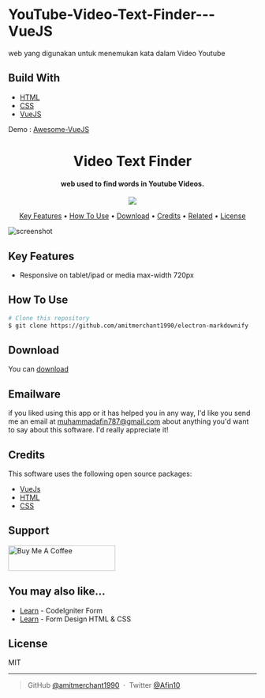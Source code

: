 # YouTube-Video-Text-Finder---VueJS
web yang digunakan untuk menemukan kata dalam Video Youtube

<h2>Build With</h2>
<ul>
  <li><a href="html.com">HTML</a></li>
  <li><a href="https://www.w3.org/Style/CSS/Overview.en.html">CSS</a></li>
  <li><a href="vuejs.org">VueJS</a></li>
</ul>

Demo : <a href="https://awesome-vuejs.netlify.app/">Awesome-VueJS</a>

<h1 align="center">
  Video Text Finder
  <br>
</h1>

<h4 align="center">web used to find words in Youtube Videos.</h4>

<p align="center">
  <a href="https://www.paypal.me/muhammadafin">
    <img src="https://img.shields.io/badge/$-donate-ff69b4.svg?maxAge=2592000&amp;style=flat">
  </a>
</p>

<p align="center">
  <a href="#key-features">Key Features</a> •
  <a href="#how-to-use">How To Use</a> •
  <a href="#download">Download</a> •
  <a href="#credits">Credits</a> •
  <a href="#related">Related</a> •
  <a href="#license">License</a>
</p>

![screenshot](https://raw.githubusercontent.com/amitmerchant1990/electron-markdownify/master/app/img/markdownify.gif)

## Key Features

* Responsive on tablet/ipad or media max-width 720px

## How To Use


```bash
# Clone this repository
$ git clone https://github.com/amitmerchant1990/electron-markdownify

```

## Download

You can [download](https://github.com/muhammadafin/YouTube-Video-Text-Finder---VueJS.git)

## Emailware

if you liked using this app or it has helped you in any way, I'd like you send me an email at <muhammadafin787@gmail.com> about anything you'd want to say about this software. I'd really appreciate it!

## Credits

This software uses the following open source packages:

- [VueJs](http://vuejs.org/)
- [HTML](https://html.com/)
- [CSS](https://www.w3.org/Style/CSS/Overview.en.html)

## Support

<a href="https://www.buymeacoffee.com/muhammadafin" target="_blank"><img src="https://cdn.buymeacoffee.com/buttons/default-violet.png" alt="Buy Me A Coffee" style="height: 51px !important;width: 217px !important;" ></a>

## You may also like...

- [Learn](https://github.com/amitmerchant1990/pomolectron) - CodeIgniter Form 
- [Learn](https://github.com/amitmerchant1990/correo) - Form Design HTML & CSS

## License

MIT

---

> GitHub [@amitmerchant1990](https://github.com/muhammadafin) &nbsp;&middot;&nbsp;
> Twitter [@Afin10](https://twitter.com/afin10)

